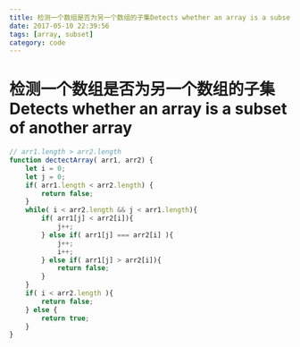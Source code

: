 ```yaml
---
title: 检测一个数组是否为另一个数组的子集Detects whether an array is a subset of another array
date: 2017-05-10 22:39:56
tags: [array, subset]
category: code
---
```

# 检测一个数组是否为另一个数组的子集Detects whether an array is a subset of another array
```javascript
// arr1.length > arr2.length
function dectectArray( arr1, arr2) {
    let i = 0;
    let j = 0;
    if( arr1.length < arr2.length) {
        return false;
    }
    while( i < arr2.length && j < arr1.length){
        if( arr1[j] < arr2[i]){
            j++;
        } else if( arr1[j] === arr2[i] ){
            j++;
            i++;
        } else if( arr1[j] > arr2[i]){
            return false;
        }
    }
    if( i < arr2.length ){
        return false;
    } else {
        return true;
    }
}
```
